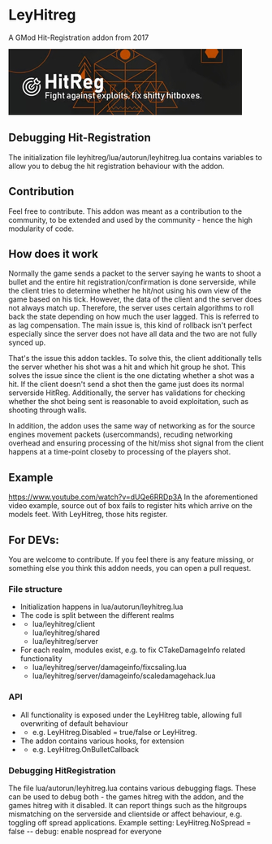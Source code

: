 # LeyHitreg
A GMod Hit-Registration addon from 2017

![Banner Image](assets/banner.jpg)

## Debugging Hit-Registration
The initialization file leyhitreg/lua/autorun/leyhitreg.lua contains variables to allow you to debug the hit registration behaviour with the addon.

## Contribution
Feel free to contribute.
This addon was meant as a contribution to the community, to be extended and used by the community - hence the high modularity of code.


## How does it work
Normally the game sends a packet to the server saying he wants to shoot a bullet and the entire hit registration/confirmation is done serverside, while the client tries to determine whether he hit/not using his own view of the game based on his tick. However, the data of the client and the server does not always match up. Therefore, the server uses certain algorithms to roll back the state depending on how much the user lagged. This is referred to as lag compensation. The main issue is, this kind of rollback isn't perfect especially since the server does not have all data and the two are not fully synced up.

That's the issue this addon tackles. To solve this, the client additionally tells the server whether his shot was a hit and which hit group he shot. This solves the issue since the client is the one dictating whether a shot was a hit. If the client doesn't send a shot then the game just does its normal serverside HitReg. Additionally, the server has validations for checking whether the shot being sent is reasonable to avoid exploitation, such as shooting through walls.

In addition, the addon uses the same way of networking as for the source engines movement packets (usercommands), recuding networking overhead and ensuring processing of the hit/miss shot signal from the client happens at a time-point closeby to processing of the players shot.

## Example
https://www.youtube.com/watch?v=dUQe6RRDp3A
In the aforementioned video example, source out of box fails to register hits which arrive on the models feet. With LeyHitreg, those hits register.

## For DEVs:
You are welcome to contribute. If you feel there is any feature missing, or something else you think this addon needs, you can open a pull request.

### File structure
- Initialization happens in lua/autorun/leyhitreg.lua
- The code is split between the different realms
- - lua/leyhitreg/client
  - lua/leyhitreg/shared
  - lua/leyhitreg/server
 - For each realm, modules exist, e.g. to fix CTakeDamageInfo related functionality
 - -  lua/leyhitreg/server/damageinfo/fixcsaling.lua
   -  lua/leyhitreg/server/damageinfo/scaledamagehack.lua
### API
- All functionality is exposed under the LeyHitreg table, allowing full overwriting of default behaviour
- - e.g. LeyHitreg.Disabled = true/false or LeyHitreg.
- The addon contains various hooks, for extension
- - e.g. LeyHitreg.OnBulletCallback
 
### Debugging HitRegistration
The file lua/autorun/leyhitreg.lua contains various debugging flags.
These can be used to debug both - the games hitreg with the addon, and the games hitreg with it disabled.
It can report things such as the hitgroups mismatching on the serverside and clientside or affect behaviour, e.g. toggling off spread applications.
Example setting:
LeyHitreg.NoSpread = false -- debug: enable nospread for everyone

